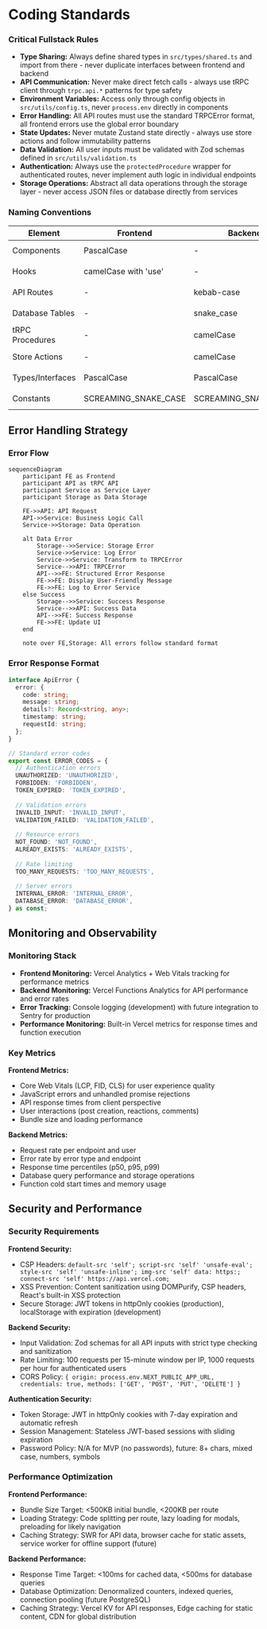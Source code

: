 # Coding Standards

### Critical Fullstack Rules

- **Type Sharing:** Always define shared types in `src/types/shared.ts` and import from there - never duplicate interfaces between frontend and backend
- **API Communication:** Never make direct fetch calls - always use tRPC client through `trpc.api.*` patterns for type safety
- **Environment Variables:** Access only through config objects in `src/utils/config.ts`, never `process.env` directly in components
- **Error Handling:** All API routes must use the standard TRPCError format, all frontend errors use the global error boundary
- **State Updates:** Never mutate Zustand state directly - always use store actions and follow immutability patterns
- **Data Validation:** All user inputs must be validated with Zod schemas defined in `src/utils/validation.ts`
- **Authentication:** Always use the `protectedProcedure` wrapper for authenticated routes, never implement auth logic in individual endpoints
- **Storage Operations:** Abstract all data operations through the storage layer - never access JSON files or database directly from services

### Naming Conventions

| Element | Frontend | Backend | Example |
|---------|----------|---------|---------|
| Components | PascalCase | - | `PostCard.tsx`, `UserProfile.tsx` |
| Hooks | camelCase with 'use' | - | `useAuth.ts`, `usePosts.ts` |
| API Routes | - | kebab-case | `/api/trpc`, `/api/auth/login` |
| Database Tables | - | snake_case | `user_profiles`, `post_reactions` |
| tRPC Procedures | - | camelCase | `posts.create`, `users.updateProfile` |
| Store Actions | - | camelCase | `setUser`, `addOptimisticPost` |
| Types/Interfaces | PascalCase | PascalCase | `Post`, `CreatePostInput` |
| Constants | SCREAMING_SNAKE_CASE | SCREAMING_SNAKE_CASE | `MAX_POST_LENGTH`, `JWT_EXPIRES_IN` |

## Error Handling Strategy

### Error Flow

```mermaid
sequenceDiagram
    participant FE as Frontend
    participant API as tRPC API
    participant Service as Service Layer
    participant Storage as Data Storage

    FE->>API: API Request
    API->>Service: Business Logic Call
    Service->>Storage: Data Operation
    
    alt Data Error
        Storage-->>Service: Storage Error
        Service->>Service: Log Error
        Service->>Service: Transform to TRPCError
        Service-->>API: TRPCError
        API-->>FE: Structured Error Response
        FE->>FE: Display User-Friendly Message
        FE->>FE: Log to Error Service
    else Success
        Storage-->>Service: Success Response
        Service-->>API: Success Data
        API-->>FE: Success Response
        FE->>FE: Update UI
    end
    
    note over FE,Storage: All errors follow standard format
```

### Error Response Format

```typescript
interface ApiError {
  error: {
    code: string;
    message: string;
    details?: Record<string, any>;
    timestamp: string;
    requestId: string;
  };
}

// Standard error codes
export const ERROR_CODES = {
  // Authentication errors
  UNAUTHORIZED: 'UNAUTHORIZED',
  FORBIDDEN: 'FORBIDDEN',
  TOKEN_EXPIRED: 'TOKEN_EXPIRED',
  
  // Validation errors
  INVALID_INPUT: 'INVALID_INPUT',
  VALIDATION_FAILED: 'VALIDATION_FAILED',
  
  // Resource errors
  NOT_FOUND: 'NOT_FOUND',
  ALREADY_EXISTS: 'ALREADY_EXISTS',
  
  // Rate limiting
  TOO_MANY_REQUESTS: 'TOO_MANY_REQUESTS',
  
  // Server errors
  INTERNAL_ERROR: 'INTERNAL_ERROR',
  DATABASE_ERROR: 'DATABASE_ERROR',
} as const;
```

## Monitoring and Observability

### Monitoring Stack

- **Frontend Monitoring:** Vercel Analytics + Web Vitals tracking for performance metrics
- **Backend Monitoring:** Vercel Functions Analytics for API performance and error rates  
- **Error Tracking:** Console logging (development) with future integration to Sentry for production
- **Performance Monitoring:** Built-in Vercel metrics for response times and function execution

### Key Metrics

**Frontend Metrics:**
- Core Web Vitals (LCP, FID, CLS) for user experience quality
- JavaScript errors and unhandled promise rejections  
- API response times from client perspective
- User interactions (post creation, reactions, comments)
- Bundle size and loading performance

**Backend Metrics:**
- Request rate per endpoint and user
- Error rate by error type and endpoint
- Response time percentiles (p50, p95, p99)
- Database query performance and storage operations
- Function cold start times and memory usage

## Security and Performance

### Security Requirements

**Frontend Security:**
- CSP Headers: `default-src 'self'; script-src 'self' 'unsafe-eval'; style-src 'self' 'unsafe-inline'; img-src 'self' data: https:; connect-src 'self' https://api.vercel.com;`
- XSS Prevention: Content sanitization using DOMPurify, CSP headers, React's built-in XSS protection
- Secure Storage: JWT tokens in httpOnly cookies (production), localStorage with expiration (development)

**Backend Security:**
- Input Validation: Zod schemas for all API inputs with strict type checking and sanitization
- Rate Limiting: 100 requests per 15-minute window per IP, 1000 requests per hour for authenticated users
- CORS Policy: `{ origin: process.env.NEXT_PUBLIC_APP_URL, credentials: true, methods: ['GET', 'POST', 'PUT', 'DELETE'] }`

**Authentication Security:**
- Token Storage: JWT in httpOnly cookies with 7-day expiration and automatic refresh
- Session Management: Stateless JWT-based sessions with sliding expiration
- Password Policy: N/A for MVP (no passwords), future: 8+ chars, mixed case, numbers, symbols

### Performance Optimization

**Frontend Performance:**
- Bundle Size Target: <500KB initial bundle, <200KB per route
- Loading Strategy: Code splitting per route, lazy loading for modals, preloading for likely navigation
- Caching Strategy: SWR for API data, browser cache for static assets, service worker for offline support (future)

**Backend Performance:**
- Response Time Target: <100ms for cached data, <500ms for database queries
- Database Optimization: Denormalized counters, indexed queries, connection pooling (future PostgreSQL)
- Caching Strategy: Vercel KV for API responses, Edge caching for static content, CDN for global distribution